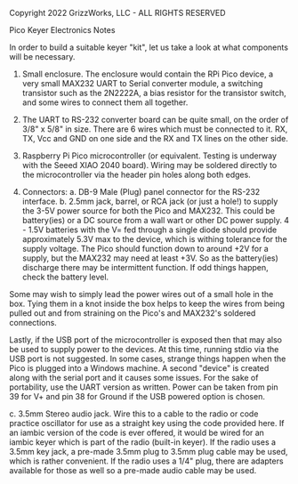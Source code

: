 Copyright 2022 GrizzWorks, LLC - ALL RIGHTS RESERVED

Pico Keyer Electronics Notes

In order to build a suitable keyer "kit", let us take a look at
what components will be necessary.

1. Small enclosure.  The enclosure would contain the RPi Pico
device, a very small MAX232 UART to Serial converter module, a
switching transistor such as the 2N2222A, a bias resistor for 
the transistor switch, and some wires to connect them all together.

2. The UART to RS-232 converter board can be quite small, on the
order of 3/8" x 5/8" in size.  There are 6 wires which must be 
connected to it.  RX, TX, Vcc and GND on one side and the RX
and TX lines on the other side.

3. Raspberry Pi Pico microcontroller (or equivalent.  Testing
is underway with the Seeed XIAO 2040 board).  Wiring may be
soldered directly to the microcontroller via the header pin
holes along both edges.

4. Connectors:
  a. DB-9 Male (Plug) panel connector for the RS-232 interface.
  b. 2.5mm jack, barrel, or RCA jack (or just a hole!) to supply
  the 3-5V power source for both the Pico and MAX232.  This could 
  be battery(ies) or a DC source from a wall wart or other DC power 
  supply.  4 - 1.5V batteries with the V= fed through a single
  diode should provide approximately 5.3V max to the device, 
  which is withing tolerance for the supply voltage.  The Pico
  should function down to around +2V for a supply, but the
  MAX232 may need at least +3V.  So as the battery(ies) discharge
  there may be intermittent function.  If odd things happen, 
  check the battery level.

  Some may wish to simply lead the power wires out of
  a small hole in the box.  Tying them in a knot inside the
  box helps to keep the wires from being pulled out and from
  straining on the Pico's and MAX232's soldered connections.

  Lastly, if the USB port of the microcontroller is exposed then
  that may also be used to supply power to the devices.  At this
  time, running stdio via the USB port is not suggested.  In some
  cases, strange things happen when the Pico is plugged into a
  Windows machine.  A second "device" is created along with the
  serial port and it causes some issues.  For the sake of 
  portability, use the UART version as written.  Power can be
  taken from pin 39 for V+ and pin 38 for Ground if the
  USB powered option is chosen.

  c. 3.5mm Stereo audio jack.  Wire this to a cable to the radio
  or code practice oscillator for use as a straight key using the 
  code provided here.  If an iambic version of the code is ever 
  offered, it would be wired for an iambic keyer which is part 
  of the radio (built-in keyer).  If the radio uses a 3.5mm key jack, a pre-made
  3.5mm plug to 3.5mm plug cable may be used, which is rather
  convenient.  If the radio uses a 1/4" plug, there are adapters
  available for those as well so a pre-made audio cable may be
  used.
